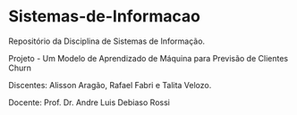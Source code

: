 # Sistemas-de-Informacao
Repositório da Disciplina de Sistemas de Informação.

Projeto - Um Modelo de Aprendizado de Máquina para Previsão de Clientes Churn

Discentes: Alisson Aragão, Rafael Fabri e Talita Velozo.

Docente: Prof. Dr. Andre Luis Debiaso Rossi
